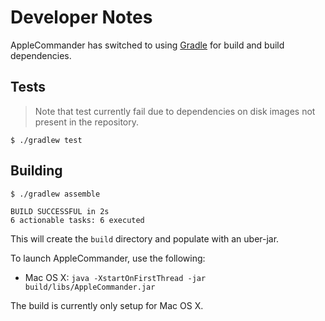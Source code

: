 # Developer Notes

AppleCommander has switched to using [Gradle](https://gradle.org/) for build and build dependencies.

## Tests

> Note that test currently fail due to dependencies on disk images not present in the repository.

```
$ ./gradlew test
```

## Building

```
$ ./gradlew assemble

BUILD SUCCESSFUL in 2s
6 actionable tasks: 6 executed
```

This will create the `build` directory and populate with an uber-jar.

To launch AppleCommander, use the following:

* Mac OS X:
  `java -XstartOnFirstThread -jar build/libs/AppleCommander.jar`

The build is currently only setup for Mac OS X. 
